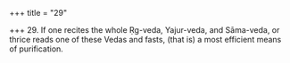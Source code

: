 +++
title = "29"

+++
29. If one recites the whole Ṛg-veda, Yajur-veda, and Sāma-veda, or thrice reads one of these Vedas and fasts, (that is) a most efficient means of purification.
